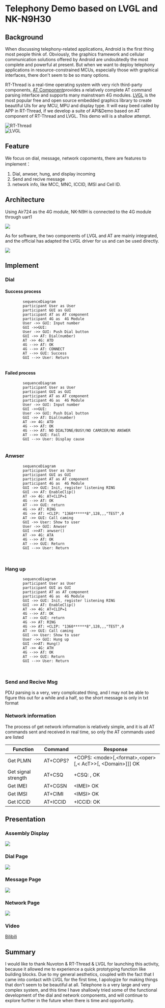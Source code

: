 # Telephony Demo based on LVGL and NK-N9H30
## Background
When discussing telephony-related applications, Android is the first thing most people think of. Obviously, the graphics framework and cellular communication solutions offered by Android are undoubtedly the most complete and powerful at present. But when we want to deploy telephony applications in resource-constrained MCUs, especially those with graphical interfaces, there don't seem to be so many options.

RT-Thread is a real-time operating system with very rich third-party components, [AT Component](https://www.rt-thread.org/document/site/#/rt-thread-version/rt-thread-standard/programming-manual/at/at)provides a relatively complete AT command parsing interface and supports many mainstream 4G modules. [LVGL](https://lvgl.io/) is the most popular free and open source embedded graphics library to create beautiful UIs for any MCU, MPU and display type. It will easy beed called by APP in RT-Thread, if we develop a suite of API&Demo based on AT component of RT-Thread and LVGL. This demo will is a shallow attempt.

![RT-Thread](./figure/rtt.PNG)  
![LVGL](./figure/logo_lvgl.png)

## Feature
We focus on dial, message, network copoments, there are features to implement：
1. Dial, anwser, hung, and display incoming 
2. Send and recive message
3. network info, like MCC, MNC, ICCID, IMSI and Cell ID.
## Architecture
Using Air724 as the 4G module, NK-N9H is connected to the 4G module through uart1

![](./figure/arch-hardware.png)

As for software, the two components of LVGL and AT are mainly integrated, and the official has adapted the LVGL driver for us and can be used directly.

![](./figure/arch-software.png)
## Implement
### Dial
#### Success process
```mermaid
	    sequenceDiagram
        participant User as User
	    participant GUI as GUI
	    participant AT as AT component
	    participant 4G as  4G Module
        User ->> GUI: Input number
        GUI ->>GUI: 
        User ->> GUI: Push Dial button
        GUI ->> AT: Dial(number) 
        AT ->> 4G: ATD
        4G -->> AT: OK
        4G -->> AT: CONNECT
        AT -->> GUI: Success
        GUI -->> User: Return
	    
```

#### Failed process
```mermaid
	    sequenceDiagram
        participant User as User
	    participant GUI as GUI
	    participant AT as AT component
	    participant 4G as  4G Module
        User ->> GUI: Input number
        GUI ->>GUI: 
        User ->> GUI: Push Dial button
        GUI ->> AT: Dial(number) 
        AT ->> 4G: ATD
        4G -->> AT: OK
        4G -->> AT: NO DIALTONE/BUSY/NO CARRIER/NO ANSWER
        AT -->> GUI: Fail
        GUI -->> User: Display cause
	    
```
### Anwser
```mermaid
	    sequenceDiagram
        participant User as User
	    participant GUI as GUI
	    participant AT as AT component
	    participant 4G as  4G Module
        GUI ->> GUI: Init, register listening RING
        GUI ->> AT: EnableClip()
        AT ->> 4G: AT+CLIP=1
        4G -->> AT: OK
        AT -->> GUI: return
        4G ->> AT: RING
        4G ->> AT: +CLIP: "1360******8",128,,,"TEST",0
        AT ->> GUI: Call caming
        GUI ->> User: Show to user
        User ->> GUI: Anwser
        GUI ->>AT: anwser()
        AT ->> 4G: ATA
        4G -->> AT: OK
        AT -->> GUI: Return
        GUI -->> User: Return

	    
```

### Hang up
```mermaid
	    sequenceDiagram
        participant User as User
	    participant GUI as GUI
	    participant AT as AT component
	    participant 4G as  4G Module
        GUI ->> GUI: Init, register listening RING
        GUI ->> AT: EnableClip()
        AT ->> 4G: AT+CLIP=1
        4G -->> AT: OK
        AT -->> GUI: return
        4G ->> AT: RING
        4G ->> AT: +CLIP: "1360******8",128,,,"TEST",0
        AT ->> GUI: Call caming
        GUI ->> User: Show to user
        User ->> GUI: Hung up
        GUI ->>AT: Hung()
        AT ->> 4G: ATH
        4G -->> AT: OK
        AT -->> GUI: Return
        GUI -->> User: Return

	    
```
### Send and Recive Msg
PDU parsing is a very, very complicated thing, and I may not be able to figure this out for a while and a half, so the short message is only in txt format

### Network information
The process of get network information is relatively simple, and it is all AT commands sent and received in real time, so only the AT commands used are listed

| Function | Command | Response |
| -- | -- | -- |
| Get PLMN | AT+COPS? | +COPS: \<mode\>[,\<format\>,\<oper\>[,< AcT>>[, <Domain\>]]] OK
| Get signal strength | AT+CSQ | +CSQ: <rssi>,<ber> OK
| Get IMEI | AT+CGSN | \<IMEI\> OK
| Get IMSI | AT+CIMI | \<IMSI\> OK
| Get ICCID | AT+ICCID | +ICCID:<iccid> OK



## Presentation
### Assembly Display
![](./figure/assembly.jpg)

### Dial Page
![](./figure/dial_page.jpg)
### Message Page
![](./figure/msg_page.jpg)

### Network Page
![](./figure/network_info.jpg)
### Video
[Bilibili](https://www.bilibili.com/video/BV1wd4y1P7gZ?spm_id_from=333.337.search-card.all.click)

## Summary
I would like to thank Nuvoton & RT-Thread & LVGL for launching this activity, because it allowed me to experience a quick prototyping function like building blocks. Due to my general aesthetics, coupled with the fact that I came into contact with LVGL for the first time, I apologize for making things that don't seem to be beautiful at all. Telephone is a very large and very complex system, and this time I have shallowly tried some of the functional development of the dial and network components, and will continue to explore further in the future when there is time and opportunity.